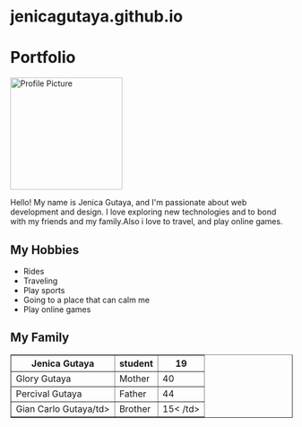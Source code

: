 # jenicagutaya.github.io
<!DOCTYPE html>
<html lang="en">
<head>
<meta charset="UTF-8">
<meta name="viewport" content="width=device-width, initial-scale=1.0">
<title>My Personal Webpage</title>
</head>
<body>

<h1>Portfolio</h1>

<img src="jenica.jpg" alt="Profile Picture" width="200">


<p>Hello! My name is Jenica Gutaya, and I'm passionate about web development and design. I love exploring new technologies and to bond with my friends and my family.Also i love to travel, and play online games.</p>


<h2>My Hobbies</h2>
<ul>
<li>Rides</li>
<li>Traveling</li>
<li>Play sports</li>
<li>Going to a place that can calm me</li>
<li>Play online games</li>
</ul>


<h2>My Family</h2>
<table border="1">
<tr>
<th>Jenica Gutaya</th>
<th>student</th>
<th>19</th>
</tr>
<tr>
<td>Glory Gutaya</td>
<td>Mother</td>
<td>40</td>
</tr>
<tr>
<td>Percival Gutaya</td>
<td>Father</td>
<td>44</td>
</tr>
<tr>
<td>Gian Carlo Gutaya/td>
<td>Brother</td>
<td>15<
        /td>

</tr>
<tr>

</table>
</body>
</html>
